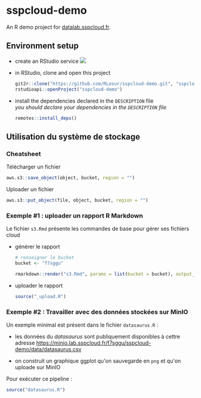 # sspcloud-demo

An R demo project for [datalab.sspcloud.fr](https://datalab.sspcloud.fr).

## Environment setup

- create an RStudio service [![](https://img.shields.io/badge/SSPCloud-RStudio-%2376abdd)](https://datalab.sspcloud.fr/my-lab/catalogue/inseefrlab-datascience/rstudio/deploiement)

- in RStudio, clone and open this project  
  ```r
  git2r::clone("https://github.com/RLesur/sspcloud-demo.git", "sspcloud-demo")
  rstudioapi::openProject("sspcloud-demo")
  ```

- install the dependencies declared in the `DESCRIPTION` file  
  *you should declare your dependencies in the `DESCRIPTION` file*
  ```r
  remotes::install_deps()
  ```

## Utilisation du système de stockage

### Cheatsheet

Télécharger un fichier

```r
aws.s3::save_object(object, bucket, region = "")
```

Uploader un fichier

```r
aws.s3::put_object(file, object, bucket, region = "")
```

### Exemple #1 : uploader un rapport R Markdown

Le fichier `s3.Rmd` présente les commandes de base pour gérer ses fichiers cloud

- générer le rapport  
  ```r
  # renseigner le bucket
  bucket <- "f7sggu"
  
  rmarkdown::render("s3.Rmd", params = list(bucket = bucket), output_dir = "out")
  ```

- uploader le rapport
  ```r
  source("_upload.R")
  ```

### Exemple #2 : Travailler avec des données stockées sur MinIO

Un exemple minimal est présent dans le fichier `datasaurus.R` :

- les données du _datasaurus_ sont publiquement disponibles à cettre adresse <https://minio.lab.sspcloud.fr/f7sggu/sspcloud-demo/data/datasaurus.csv>

- on construit un graphique ggplot qu'on sauvegarde en `png` et qu'on uploade sur MinIO

Pour exécuter ce pipeline :

```r
source("datasaurus.R")
```
